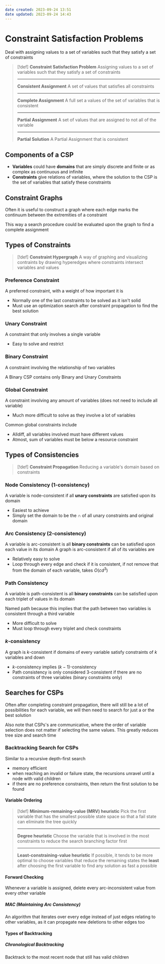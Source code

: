 ```yaml
---
date created: 2023-09-24 13:51
date updated: 2023-09-24 14:43
---
```


# Constraint Satisfaction Problems

Deal with assigning values to a set of variables such that they satisfy a set of constraints

> [!def]
> **Constraint Satisfaction Problem**
> Assigning values to a set of variables such that they satisfy a set of constraints
>
> ---
>
> **Consistent Assignment**
> A set of values that satisfies all constraints
>
> ---
>
> **Complete Assignment**
> A full set a values of the set of variables that is consistent
>
> ---
>
> **Partial Assignment**
> A set of values that are assigned to not all of the variable
>
> ---
>
> **Partial Solution**
> A Partial Assignment that is consistent

## Components of a CSP

- **Variables** could have **domains** that are simply discrete and finite or as complex as continuous and infinite
- **Constraints** give relations of variables, where the solution to the CSP is the set of variables that satisfy these constraints

## Constraint Graphs

Often it is useful to construct a graph where each edge marks the continuum between the extremities of a constraint

This way a search procedure could be evaluated upon the graph to find a complete assignment

## Types of Constraints

> [!def]
> **Constraint Hypergraph**
> A way of graphing and visualizing contraints by drawing hyperedges where constraints intersect variables and values

### Preference Constraint

A preferred constraint, with a weight of how important it is

- Normally one of the last constraints to be solved as it isn't solid
- Must use an optimization search after constraint propagation to find the best solution

### Unary Constraint

A constraint that only involves a single variable

- Easy to solve and restrict

### Binary Constraint

A constraint involving the relationship of two variables

A Binary CSP contains only Binary and Unary Constraints

### Global Constraint

A constraint involving any amount of variables (does not need to include all variable)

- Much more difficult to solve as they involve a lot of variables

Common global constraints include

- $\text{Alldiff}$, all variables involved must have different values
- $\text{Atmost}$, sum of variables must be below a resource constraint

## Types of Consistencies

> [!def]
> **Constraint Propagation**
> Reducing a variable's domain based on constraints

### Node Consistency (1-consistency)

A variable is node-consistent if all **unary constraints** are satisfied upon its domain

- Easiest to achieve
- Simply set the domain to be the $\cap$ of all unary constraints and original domain

### Arc Consistency (2-consistency)

A variable is arc-consistent is all **binary constraints** can be satisfied upon each value in its domain
A graph is arc-consistent if all of its variables are

- Relatively easy to solve
- Loop through every edge and check if it is consistent, if not remove that from the domain of each variable, takes $O(cd^3)$

### Path Consistency

A variable is path-consistent is all **binary constraints** can be satisfied upon each triplet of values in its domain

Named path because this implies that the path between two variables is consistent through a third variable

- More difficult to solve
- Must loop through every triplet and check constraints

### $k$-consistency

A graph is $k$-consistent if domains of every variable satisfy constraints of $k$ variables and down

- $k$-consistency implies $(k-1)$-consistency
- Path consistency is only considered 3-consistent if there are no constraints of three variables (binary constraints only)

## Searches for CSPs

Often after completing constraint propagation, there will still be a lot of possibilities for each variable, we will then need to search for just a or the best solution

Also note that CSPs's are communicative, where the order of variable selection does not matter if selecting the same values. This greatly reduces tree size and search time

### Backtracking Search for CSPs

Similar to a recursive depth-first search

- memory efficient
- when reaching an invalid or failure state, the recursions unravel until a node with valid children
- if there are no preference constraints, then return the first solution to be found

#### Variable Ordering

> [!def]
> **Minimum-remaining-value (MRV) heuristic**
> Pick the first variable that has the smallest possible state space so that a fail state can eliminate the tree quickly
>
> ---
>
> **Degree heuristic**
> Choose the variable that is involved in the most constraints to reduce the search branching factor first
> 
> ---
> 
> **Least-constraining-value heuristic**
> If possible, it tends to be more optimal to choose variables that reduce the remaining states the **least** after choosing the first variable to find any solution as fast a possible

#### Forward Checking

Whenever a variable is assigned, delete every arc-inconsistent value from every other variable

##### MAC (Maintaining Arc Consistency)

An algorithm that iterates over every edge instead of just edges relating to other variables, as it can propagate new deletions to other edges too

#### Types of Backtracking

##### Chronological Backtracking

Backtrack to the most recent node that still has valid children


